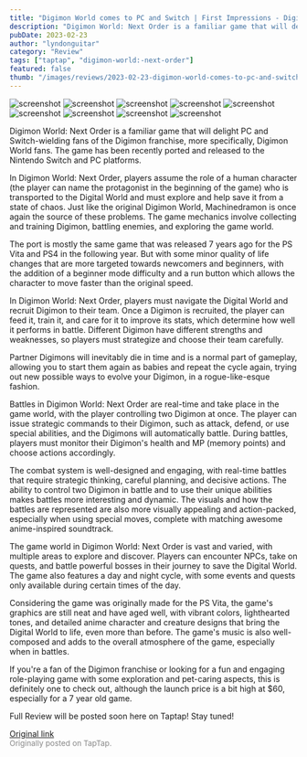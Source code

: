 ```yaml
---
title: "Digimon World comes to PC and Switch | First Impressions - Digimon World: Next Order"
description: "Digimon World: Next Order is a familiar game that will delight PC and Switch-wielding fans of the Digimon franchise, more specifically, Digimon World fans. The game has been recently ported and released to the Nintendo Switch and PC platforms."
pubDate: 2023-02-23
author: "lyndonguitar"
category: "Review"
tags: ["taptap", "digimon-world:-next-order"]
featured: false
thumb: "/images/reviews/2023-02-23-digimon-world-comes-to-pc-and-switch--first-impressions---digimon-world-next-order-0.avif"
---
```


<div class="gallery">
  <img src="/images/reviews/2023-02-23-digimon-world-comes-to-pc-and-switch--first-impressions---digimon-world-next-order-0.avif" alt="screenshot" />
  <img src="/images/reviews/2023-02-23-digimon-world-comes-to-pc-and-switch--first-impressions---digimon-world-next-order-1.avif" alt="screenshot" />
  <img src="/images/reviews/2023-02-23-digimon-world-comes-to-pc-and-switch--first-impressions---digimon-world-next-order-2.avif" alt="screenshot" />
  <img src="/images/reviews/2023-02-23-digimon-world-comes-to-pc-and-switch--first-impressions---digimon-world-next-order-3.avif" alt="screenshot" />
  <img src="/images/reviews/2023-02-23-digimon-world-comes-to-pc-and-switch--first-impressions---digimon-world-next-order-4.avif" alt="screenshot" />
  <img src="/images/reviews/2023-02-23-digimon-world-comes-to-pc-and-switch--first-impressions---digimon-world-next-order-5.avif" alt="screenshot" />
  <img src="/images/reviews/2023-02-23-digimon-world-comes-to-pc-and-switch--first-impressions---digimon-world-next-order-6.avif" alt="screenshot" />
  <img src="/images/reviews/2023-02-23-digimon-world-comes-to-pc-and-switch--first-impressions---digimon-world-next-order-7.avif" alt="screenshot" />
  <img src="/images/reviews/2023-02-23-digimon-world-comes-to-pc-and-switch--first-impressions---digimon-world-next-order-8.avif" alt="screenshot" />
</div>

Digimon World: Next Order is a familiar game that will delight PC and Switch-wielding fans of the Digimon franchise, more specifically, Digimon World fans. The game has been recently ported and released to the Nintendo Switch and PC platforms.

In Digimon World: Next Order, players assume the role of a human character (the player can name the protagonist in the beginning of the game) who is transported to the Digital World and must explore and help save it from a state of chaos. Just like the original Digimon World, Machinedramon is once again the source of these problems. The game mechanics involve collecting and training Digimon, battling enemies, and exploring the game world.

The port is mostly the same game that was released 7 years ago for the PS Vita and PS4 in the following year. But with some minor quality of life changes that are more targeted towards newcomers and beginners, with the addition of a beginner mode difficulty and a run button which allows the character to move faster than the original speed.

In Digimon World: Next Order, players must navigate the Digital World and recruit Digimon to their team. Once a Digimon is recruited, the player can feed it, train it, and care for it to improve its stats, which determine how well it performs in battle. Different Digimon have different strengths and weaknesses, so players must strategize and choose their team carefully.

Partner Digimons will inevitably die in time and is a normal part of gameplay, allowing you to start them again as babies and repeat the cycle again, trying out new possible ways to evolve your Digimon, in a rogue-like-esque fashion.

Battles in Digimon World: Next Order are real-time and take place in the game world, with the player controlling two Digimon at once. The player can issue strategic commands to their Digimon, such as attack, defend, or use special abilities, and the Digimons will automatically battle. During battles, players must monitor their Digimon's health and MP (memory points) and choose actions accordingly.

The combat system is well-designed and engaging, with real-time battles that require strategic thinking, careful planning, and decisive actions. The ability to control two Digimon in battle and to use their unique abilities makes battles more interesting and dynamic. The visuals and how the battles are represented are also more visually appealing and action-packed, especially when using special moves, complete with matching awesome anime-inspired soundtrack.

The game world in Digimon World: Next Order is vast and varied, with multiple areas to explore and discover. Players can encounter NPCs, take on quests, and battle powerful bosses in their journey to save the Digital World. The game also features a day and night cycle, with some events and quests only available during certain times of the day.

Considering the game was originally made for the PS Vita, the game's graphics are still neat and have aged well, with vibrant colors, lighthearted tones, and detailed anime character and creature designs that bring the Digital World to life, even more than before. The game's music is also well-composed and adds to the overall atmosphere of the game, especially when in battles.

If you're a fan of the Digimon franchise or looking for a fun and engaging role-playing game with some exploration and pet-caring aspects, this is definitely one to check out, although the launch price is a bit high at $60, especially for a 7 year old game.

Full Review will be posted soon here on Taptap! Stay tuned!

[Original link](https://www.taptap.io/post/4615766)<br><span style="font-size: 0.95em; color: #888;">Originally posted on TapTap.</span>
